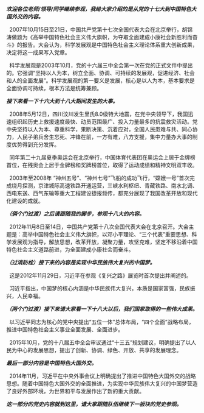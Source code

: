 ***欢迎各位老师/领导/同学继续参观，我给大家介绍的是从党的十七大到中国特色大国外交的内容。***

&nbsp;&nbsp;2007年10月15日至21日，中国共产党第十七次全国代表大会在北京举行，胡锦涛做题为《高举中国特色社会主义伟大旗帜，为夺取全面建成小康社会新胜利而奋斗》的报告。大会认为，科学发展观是中国特色社会主义理论体系重大创新成果，决定将这一成果写入党章。

&nbsp;&nbsp;科学发展观是2003年10月，党的十六届三中全会第一次在党的正式文件中提出的。它强调“坚持以人为本，树立全面、协调、可持续的发展观，促进经济、社会和人的全面发展”。科学发展观的第一要义是发展，核心是以人为本，基本要求是全面协调可持续，根本方法是统筹兼顾。

***接下来看一下十六大到十八大期间发生的大事。***

&nbsp;&nbsp;2008年5月12日，四川汶川发生里氏8.0级特大地震，在党中央领导下，我国迅速组织起历史上救援速度最快、动员范围最广、投入力量最多的抗震救灾活动。党中央坚持以人为本、尊重科学，果断决策、沉着应对，全国人民患难与共、同心协力，人民子弟兵舍生忘死、冲锋在前，一方有难，八方支援，集中力量办大事的制度优势得到充分发挥。

&nbsp;&nbsp;同年第二十九届夏季奥运会在北京举行，中国体育代表团在奥运会上居于金牌榜首位，在残奥会上居于金牌榜和奖牌榜首位，取得了运动成绩和精神文明双丰收。

&nbsp;&nbsp;2003年至2008年 “神州五号”、“神州七号”飞船的成功飞行，“嫦娥一号”首次完成绕月探测，京津城际高速铁路开通运营，三峡水利枢纽、青藏铁路、南水北调、西电东送、西气东输等重大工程建设捷报频传，都充分展现了我国改革开放和现代化建设的成就。

***（俩个门过渡）之后请跟随我的脚步，参观十八大的内容。***

&nbsp;&nbsp;2012年11月8日至14日，中国共产党第十八次全国代表大会在北京召开。大会主题是：高举中国特色社会主义伟大旗帜，以邓小平理论、“三个代表”重要思想、科学发展观为指导，解放思想，改革开放，凝聚力量，攻坚克难，坚定不移沿着中国特色社会主义道路前进，为全面建成小康社会而奋斗。

***（过消防栓）接下来的内容是实现中华民族伟大复兴的中国梦。***

&nbsp;&nbsp;这是2012年11月29日，习近平在参观《复兴之路》展览时首次提出并阐述的。

&nbsp;&nbsp;习近平指出，中国梦的核心内涵是中华民族伟大复兴，本质是国家富强，民族振兴，人民幸福。

***（两个门过渡）接下来请大家看一下十八大以后，我们国家取得的一些伟大成果。***

&nbsp;&nbsp;以习近平同志为核心的党中央提出“五位一体”总体布局，“四个全面”战略布局，推进中国特色社会主义事业全面发展、全面进步。

&nbsp;&nbsp;2015年10月，党的十八届五中全会审议通过“十三五”规划建议，明确提出了以人民为中心的发展思想，提出了创新、协调、绿色、开放、共享的发展理念。

***最后一部分内容是中国特色大国外交。***

&nbsp;&nbsp;2014年11月，习近平在中央外事会议上明确提出了推进中国特色大国外交的战略思想。随着中国特色大国外交的全面推进，为实现中华民族伟大复兴的中国梦营造了良好外部环境，为世界和平与发展作出了新的重大贡献。

***这一部分的党史内容就到这里，请大家跟随队伍继续下一板块的党史参观。***

